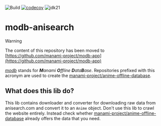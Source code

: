 ![Build](https://github.com/manami-project/modb-anisearch/actions/workflows/build.yml/badge.svg) [![codecov](https://codecov.io/gh/manami-project/modb-anisearch/graph/badge.svg?token=ICYBXYXHY9)](https://codecov.io/gh/manami-project/modb-anisearch) ![jdk21](https://img.shields.io/badge/jdk-21-informational)
# modb-anisearch

> [!WARNING]  
> The content of this repository has been moved to [https://github.com/manami-project/modb-app](https://github.com/manami-project/modb-app)

_[modb](https://github.com/manami-project?tab=repositories&q=modb&type=source)_ stands for _**M**anami **O**ffline **D**ata**B**ase_. Repositories prefixed with this acronym are used to create the [manami-project/anime-offline-database](https://github.com/manami-project/anime-offline-database).

## What does this lib do?
This lib contains downloader and converter for downloading raw data from anisearch.com and convert it to an `Anime` object.
Don't use this lib to crawl the website entirely. Instead check whether [manami-project/anime-offline-database](https://github.com/manami-project/anime-offline-database) already offers the data that you need.